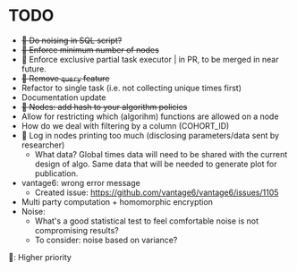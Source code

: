 TODO
====

* ~~:small_red_triangle_down: Do noising in SQL script?~~
* ~~:small_red_triangle_down: Enforce minimum number of nodes~~
* :small_red_triangle_down: Enforce exclusive partial task executor | in PR, to be merged in near future.
* ~~:small_red_triangle_down: Remove `query` feature~~
* Refactor to single task (i.e. not collecting unique times first)
* Documentation update
* ~~:small_red_triangle_down: Nodes: add hash to your algorithm policies~~
* Allow for restricting which (algorihm) functions are allowed on a node
* How do we deal with filtering by a column (COHORT_ID)
* :small_red_triangle_down: Log in nodes printing too much (disclosing parameters/data sent by researcher)
  * What data? Global times data will need to be shared with the current design of algo. Same data that will be needed to generate plot for publication.
* vantage6: wrong error message
  * Created issue: https://github.com/vantage6/vantage6/issues/1105
* Multi party computation + homomorphic encryption
* Noise:
  * What's a good statistical test to feel comfortable noise is not compromising results?
  * To consider: noise based on variance?
 
:small_red_triangle_down:: Higher priority
